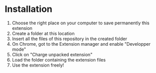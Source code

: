 # Installation
1. Choose the right place on your computer to save permanently this extension
2. Create a folder at this location
3. Insert all the files of this repository in the created folder
4. On Chrome, got to the Extension manager and enable "Developper mode"
5. Click on "Charge unpacked extension"
6. Load the folder containing the extension files
7. Use the extension freely!
